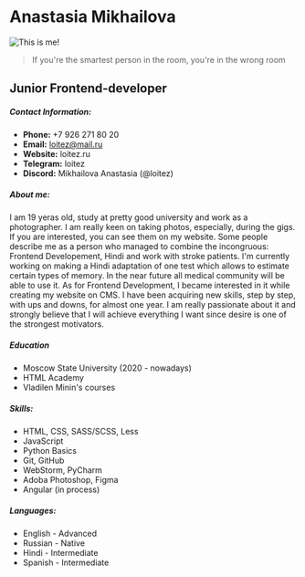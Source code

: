 # Anastasia Mikhailova

![This is me!](https://avatars.githubusercontent.com/u/87999189?v=4)

> If you're the smartest person in the room, you're in the wrong room

## Junior Frontend-developer

##### Contact Information:
- **Phone:** +7 926 271 80 20
- **Email:** loitez@mail.ru
- **Website:** loitez.ru
- **Telegram:** loitez
- **Discord:** Mikhailova Anastasia (@loitez)

##### About me:
I am 19 yeras old, study at pretty good university and work as a photographer. I am really keen on taking photos, especially, during the gigs. If you are interested, you can see them on my website. 
Some people describe me as a person who managed to combine the incongruous: Frontend Developement, Hindi and work with stroke patients. 
I'm currently working on making a Hindi adaptation of one test which allows to estimate certain types of memory. In the near future all medical community will be able to use it.
As for Frontend Development, I became interested in it while creating my website on CMS. I have been acquiring new skills, step by step, with ups and downs, for almost one year. I am really passionate about it and strongly believe that I will achieve everything I want since desire is one of the strongest motivators. 


##### Education
- Moscow State University (2020 - nowadays)
- HTML Academy
- Vladilen Minin's courses

##### Skills: 
- HTML, CSS, SASS/SCSS, Less
- JavaScript
- Python Basics
- Git, GitHub
- WebStorm, PyCharm
- Adoba Photoshop, Figma
- Angular (in process)

##### Languages:
- English - Advanced
- Russian - Native
- Hindi - Intermediate
- Spanish - Intermediate
